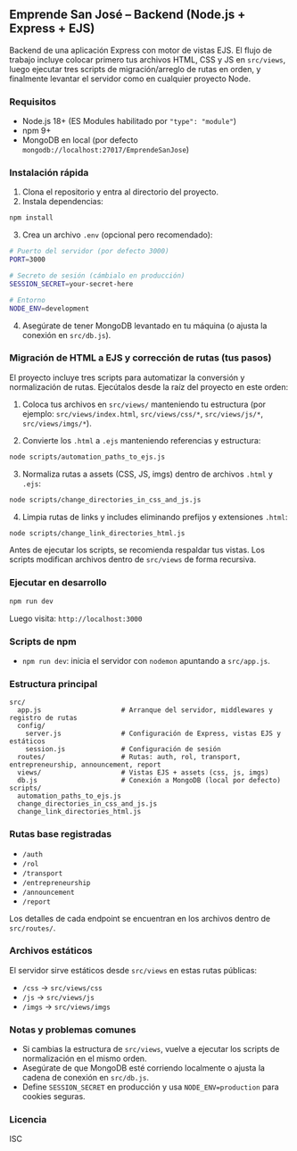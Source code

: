 ## Emprende San José – Backend (Node.js + Express + EJS)

Backend de una aplicación Express con motor de vistas EJS. El flujo de trabajo incluye colocar primero tus archivos HTML, CSS y JS en `src/views`, luego ejecutar tres scripts de migración/arreglo de rutas en orden, y finalmente levantar el servidor como en cualquier proyecto Node.

### Requisitos
- Node.js 18+ (ES Modules habilitado por `"type": "module"`)
- npm 9+
- MongoDB en local (por defecto `mongodb://localhost:27017/EmprendeSanJose`)

### Instalación rápida
1) Clona el repositorio y entra al directorio del proyecto.
2) Instala dependencias:
```bash
npm install
```
3) Crea un archivo `.env` (opcional pero recomendado):
```bash
# Puerto del servidor (por defecto 3000)
PORT=3000

# Secreto de sesión (cámbialo en producción)
SESSION_SECRET=your-secret-here

# Entorno
NODE_ENV=development
```
4) Asegúrate de tener MongoDB levantado en tu máquina (o ajusta la conexión en `src/db.js`).

### Migración de HTML a EJS y corrección de rutas (tus pasos)
El proyecto incluye tres scripts para automatizar la conversión y normalización de rutas. Ejecútalos desde la raíz del proyecto en este orden:

1) Coloca tus archivos en `src/views/` manteniendo tu estructura (por ejemplo: `src/views/index.html`, `src/views/css/*`, `src/views/js/*`, `src/views/imgs/*`).

2) Convierte los `.html` a `.ejs` manteniendo referencias y estructura:
```bash
node scripts/automation_paths_to_ejs.js
```

3) Normaliza rutas a assets (CSS, JS, imgs) dentro de archivos `.html` y `.ejs`:
```bash
node scripts/change_directories_in_css_and_js.js
```

4) Limpia rutas de links y includes eliminando prefijos y extensiones `.html`:
```bash
node scripts/change_link_directories_html.js
```

Antes de ejecutar los scripts, se recomienda respaldar tus vistas. Los scripts modifican archivos dentro de `src/views` de forma recursiva.

### Ejecutar en desarrollo
```bash
npm run dev
```
Luego visita: `http://localhost:3000`

### Scripts de npm
- `npm run dev`: inicia el servidor con `nodemon` apuntando a `src/app.js`.

### Estructura principal
```
src/
  app.js                    # Arranque del servidor, middlewares y registro de rutas
  config/
    server.js               # Configuración de Express, vistas EJS y estáticos
    session.js              # Configuración de sesión
  routes/                   # Rutas: auth, rol, transport, entrepreneurship, announcement, report
  views/                    # Vistas EJS + assets (css, js, imgs)
  db.js                     # Conexión a MongoDB (local por defecto)
scripts/
  automation_paths_to_ejs.js
  change_directories_in_css_and_js.js
  change_link_directories_html.js
```

### Rutas base registradas
- `/auth`
- `/rol`
- `/transport`
- `/entrepreneurship`
- `/announcement`
- `/report`

Los detalles de cada endpoint se encuentran en los archivos dentro de `src/routes/`.

### Archivos estáticos
El servidor sirve estáticos desde `src/views` en estas rutas públicas:
- `/css` → `src/views/css`
- `/js` → `src/views/js`
- `/imgs` → `src/views/imgs`

### Notas y problemas comunes
- Si cambias la estructura de `src/views`, vuelve a ejecutar los scripts de normalización en el mismo orden.
- Asegúrate de que MongoDB esté corriendo localmente o ajusta la cadena de conexión en `src/db.js`.
- Define `SESSION_SECRET` en producción y usa `NODE_ENV=production` para cookies seguras.

### Licencia
ISC
